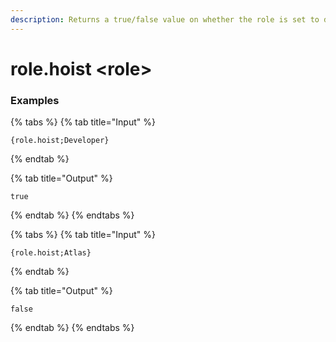 ```yaml
---
description: Returns a true/false value on whether the role is set to display members separately from online members.
---
```


# role.hoist <role\>

### Examples

{% tabs %}
{% tab title="Input" %}

```text
{role.hoist;Developer}
```

{% endtab %}

{% tab title="Output" %}

```text
true
```

{% endtab %}
{% endtabs %}

{% tabs %}
{% tab title="Input" %}

```text
{role.hoist;Atlas}
```

{% endtab %}

{% tab title="Output" %}

```text
false
```

{% endtab %}
{% endtabs %}
